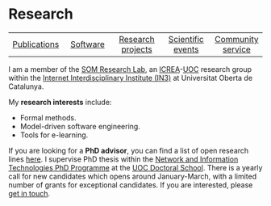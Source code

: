 # Research

<table width="100%" style="border-top:1px solid #aaa">
  <tr style="text-align:center;">
    <td width="20%" style="text-align:center;"> <a href="https://robertclariso.github.io/html/en/publications">Publications</a> </td>
    <td width="20%" style="text-align:center;"> <a href="https://robertclariso.github.io/html/en/software">Software</a> </td>
    <td width="20%" style="text-align:center;"> <a href="https://robertclariso.github.io/html/en/projects">Research projects</a> </td>
    <td width="20%" style="text-align:center;"> <a href="https://robertclariso.github.io/html/en/events">Scientific events</a> </td>
    <td width="20%" style="text-align:center;"> <a href="https://robertclariso.github.io/html/en/service">Community service</a> </td>
  </tr> 
</table>

I am a member of the [SOM Research Lab](https://som-research.uoc.edu), an [ICREA](https://www.icrea.cat)-[UOC](https://www.uoc.edu) research group within the [Internet Interdisciplinary Institute (IN3)](https://in3.uoc.edu) at Universitat Oberta de Catalunya.

My **research interests** include:
- Formal methods.
- Model-driven software engineering.
- Tools for e-learning.

If you are looking for a **PhD advisor**, you can find a list of open research lines [here](https://www.uoc.edu/portal/en/escola-doctorat/linies-recerca/linies-nit/software-engineering/index.html). I supervise PhD thesis within the [Network and Information Technologies PhD Programme](http://studies.uoc.edu/web/estudia/en/doctoral-programmes/technologies-information-networks/presentation) at the [UOC Doctoral School](https://www.uoc.edu/portal/en/escola-doctorat/index.html). There is a yearly call for new candidates which opens around January-March, with a limited number of grants for exceptional candidates. If you are interested, please [get in touch](https://robertclariso.github.io).  
